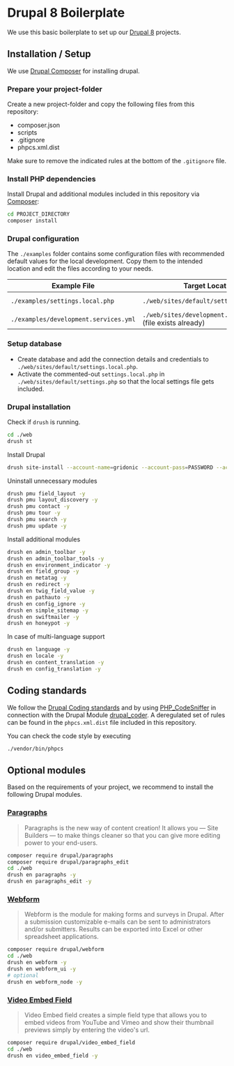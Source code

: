# Drupal 8 Boilerplate

We use this basic boilerplate to set up our [Drupal 8](https://www.drupal.org/8) projects.

## Installation / Setup

We use [Drupal Composer](https://www.drupal.org/docs/develop/using-composer/using-composer-with-drupal) for installing drupal.

### Prepare your project-folder

Create a new project-folder and copy the following files from this repository:

* composer.json
* scripts 
* .gitignore
* phpcs.xml.dist

Make sure to remove the indicated rules at the bottom of the `.gitignore` file. 

### Install PHP dependencies

Install Drupal and additional modules included in this repository via [Composer](https://getcomposer.org/):

```bash
cd PROJECT_DIRECTORY
composer install
```  

### Drupal configuration

The `./examples` folder contains some configuration files with recommended default values for the local development.
Copy them to the intended location and edit the files according to your needs. 

| Example File | Target Location | Enable? |
| --- | --- | --- |
| `./examples/settings.local.php` | `./web/sites/default/settings.local.php` | **YES**, in `./web/sites/default/settings.php` |
| `./examples/development.services.yml` | `./web/sites/development.services.yml` (file exists already) | **YES**, in `./web/sites/default/settings.php` |

### Setup database

* Create database and add the connection details and credentials to `./web/sites/default/settings.local.php`.
* Activate the commented-out `settings.local.php` in `./web/sites/default/settings.php` so that the local settings file gets included.  

### Drupal installation

Check if `drush` is running.

```bash
cd ./web
drush st
```
    
Install Drupal

```bash
drush site-install --account-name=gridonic --account-pass=PASSWORD --account-mail=EMAIL_ADDRESS --site-name=PROJECT_NAME --site-mail=EMAIL_ADDRESS
```

Uninstall unnecessary modules

```bash
drush pmu field_layout -y
drush pmu layout_discovery -y
drush pmu contact -y
drush pmu tour -y
drush pmu search -y
drush pmu update -y
```

Install additional modules

```bash
drush en admin_toolbar -y
drush en admin_toolbar_tools -y
drush en environment_indicator -y
drush en field_group -y
drush en metatag -y
drush en redirect -y
drush en twig_field_value -y
drush en pathauto -y
drush en config_ignore -y
drush en simple_sitemap -y
drush en swiftmailer -y
drush en honeypot -y
```    

In case of multi-language support

```bash
drush en language -y
drush en locale -y
drush en content_translation -y
drush en config_translation -y
```

## Coding standards

We follow the [Drupal Coding standards](https://www.drupal.org/docs/develop/standards/coding-standards) and by using [PHP_CodeSniffer](https://github.com/squizlabs/PHP_CodeSniffer) in connection with the Drupal Module
[drupal_coder](https://www.drupal.org/project/coder).
A deregulated set of rules can be found in the `phpcs.xml.dist` file included in this repository.

You can check the code style by executing

```bash
./vendor/bin/phpcs
```

## Optional modules

Based on the requirements of your project, we recommend to install the following Drupal modules.

### [Paragraphs](https://www.drupal.org/project/paragraphs)

> Paragraphs is the new way of content creation!
 It allows you — Site Builders — to make things cleaner so that you
 can give more editing power to your end-users.

```bash
composer require drupal/paragraphs
composer require drupal/paragraphs_edit
cd ./web
drush en paragraphs -y
drush en paragraphs_edit -y
```

### [Webform](https://www.drupal.org/project/webform)

> Webform is the module for making forms and surveys in Drupal. After
a submission customizable e-mails can be sent to administrators and/or
submitters. Results can be exported into Excel or other spreadsheet
applications.

```bash
composer require drupal/webform
cd ./web
drush en webform -y
drush en webform_ui -y
# optional
drush en webform_node -y
```

### [Video Embed Field](https://www.drupal.org/project/video_embed_field)

> Video Embed field creates a simple field type that allows you to embed videos 
from YouTube and Vimeo and show their thumbnail previews simply by entering 
the video's url. 

```bash
composer require drupal/video_embed_field
cd ./web
drush en video_embed_field -y
```
